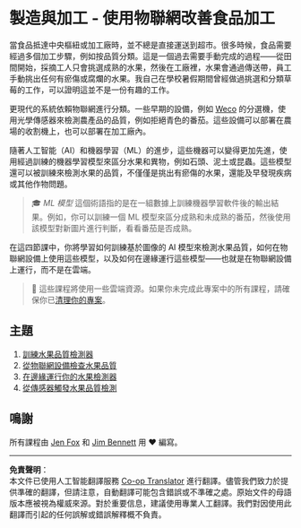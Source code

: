 <!--
CO_OP_TRANSLATOR_METADATA:
{
  "original_hash": "3764e089adf2d5801272bc0895f8498b",
  "translation_date": "2025-08-26T14:06:32+00:00",
  "source_file": "4-manufacturing/README.md",
  "language_code": "hk"
}
-->
# 製造與加工 - 使用物聯網改善食品加工

當食品抵達中央樞紐或加工廠時，並不總是直接運送到超市。很多時候，食品需要經過多個加工步驟，例如按品質分類。這是一個過去需要手動完成的過程——從田間開始，採摘工人只會挑選成熟的水果，然後在工廠裡，水果會通過傳送帶，員工手動挑出任何有瘀傷或腐爛的水果。我自己在學校暑假期間曾經做過挑選和分類草莓的工作，可以證明這並不是一份有趣的工作。

更現代的系統依賴物聯網進行分類。一些早期的設備，例如 [Weco](https://wecotek.com) 的分選機，使用光學傳感器來檢測農產品的品質，例如拒絕青色的番茄。這些設備可以部署在農場的收割機上，也可以部署在加工廠內。

隨著人工智能（AI）和機器學習（ML）的進步，這些機器可以變得更加先進，使用經過訓練的機器學習模型來區分水果和異物，例如石頭、泥土或昆蟲。這些模型還可以被訓練來檢測水果的品質，不僅僅是挑出有瘀傷的水果，還能及早發現疾病或其他作物問題。

> 🎓 *ML 模型* 這個術語指的是在一組數據上訓練機器學習軟件後的輸出結果。例如，你可以訓練一個 ML 模型來區分成熟和未成熟的番茄，然後使用該模型對新圖片進行判斷，看看番茄是否成熟。

在這四節課中，你將學習如何訓練基於圖像的 AI 模型來檢測水果品質，如何在物聯網設備上使用這些模型，以及如何在邊緣運行這些模型——也就是在物聯網設備上運行，而不是在雲端。

> 💁 這些課程將使用一些雲端資源。如果你未完成此專案中的所有課程，請確保你已[清理你的專案](../clean-up.md)。

## 主題

1. [訓練水果品質檢測器](./lessons/1-train-fruit-detector/README.md)
1. [從物聯網設備檢查水果品質](./lessons/2-check-fruit-from-device/README.md)
1. [在邊緣運行你的水果檢測器](./lessons/3-run-fruit-detector-edge/README.md)
1. [從傳感器觸發水果品質檢測](./lessons/4-trigger-fruit-detector/README.md)

## 鳴謝

所有課程由 [Jen Fox](https://github.com/jenfoxbot) 和 [Jim Bennett](https://GitHub.com/JimBobBennett) 用 ♥️ 編寫。

---

**免責聲明**：  
本文件已使用人工智能翻譯服務 [Co-op Translator](https://github.com/Azure/co-op-translator) 進行翻譯。儘管我們致力於提供準確的翻譯，但請注意，自動翻譯可能包含錯誤或不準確之處。原始文件的母語版本應被視為權威來源。對於重要信息，建議使用專業人工翻譯。我們對因使用此翻譯而引起的任何誤解或錯誤解釋概不負責。